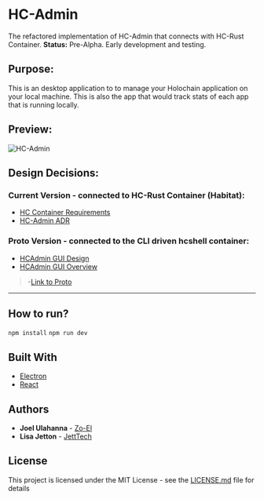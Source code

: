 # HC-Admin
The refactored implementation of HC-Admin that connects with HC-Rust Container.
**Status:** Pre-Alpha. Early development and testing.

## Purpose:
This is an desktop application to to manage your Holochain application on your local machine. This is also the app that would track stats of each app that is running locally.

## Preview:
![HC-Admin](#)

## Design Decisions:
### Current Version - connected to HC-Rust Container (Habitat):
* [HC Container Requirements](https://hackmd.io/ark7OuzNQUaVWQUqhWOYiw?both)
* [HC-Admin ADR](https://hackmd.io/UthCJPttSJSkvk_MJquu3A?both)

### Proto Version - connected to the CLI driven hcshell container:
* [HCAdmin GUI Design](https://hackmd.io/UthCJPttSJSkvk_MJquu3A)
* [HCAdmin GUI Overview](https://hackmd.io/VqmACbONT9eBl09E-ikLgA?both)
>-[Link to Proto](https://github.com/Holo-Host/HCAdmin-GUI)

---
## How to run?
`npm install`
`npm run dev`

## Built With
* [Electron](https://electronjs.org/)
* [React](https://reactjs.org/)

## Authors
* **Joel Ulahanna** - [Zo-El](https://github.com/zo-el)
* **Lisa Jetton** - [JettTech](https://github.com/JettTech)

## License
This project is licensed under the MIT License - see the [LICENSE.md](LICENSE.md) file for details
